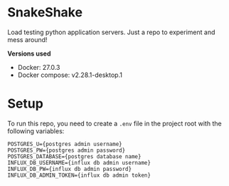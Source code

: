 # SnakeShake
Load testing python application servers. Just a repo to experiment and mess around!

**Versions used**
* Docker: 27.0.3
* Docker compose: v2.28.1-desktop.1

# Setup

To run this repo, you need to create a `.env` file in the project root with the following variables:

```
POSTGRES_U={postgres admin username}
POSTGRES_PW={postgres admin password}
POSTGRES_DATABASE={postgres database name}
INFLUX_DB_USERNAME={influx db admin username}
INFLUX_DB_PW={influx db admin password}
INFLUX_DB_ADMIN_TOKEN={influx db admin token}
```